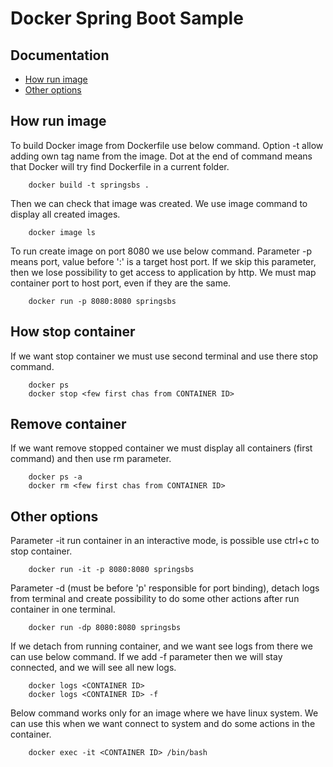 # Docker Spring Boot Sample

## Documentation

* [How  run image](#how-run-image) 
* [Other options](#other-options) 

## How run image

To build Docker image from Dockerfile use below command. Option -t allow adding own tag name from the image. Dot at the end of command means that Docker will try find Dockerfile in a current folder.

```
    docker build -t springsbs .
``` 

Then we can check that image was created. We use image command to display all created images.

```
    docker image ls
```

To run create image on port 8080 we use below command. Parameter -p means port, value before ':' is a target host port. If we skip this parameter, then we lose possibility to get access to application by http. We must map container port to host port, even if they are the same.

```
    docker run -p 8080:8080 springsbs
```

## How stop container

If we want stop container we must use second terminal and use there stop command.

```
    docker ps
    docker stop <few first chas from CONTAINER ID>
```

## Remove container

If we want remove stopped container we must display all containers (first command) and then use rm parameter.

```
    docker ps -a
    docker rm <few first chas from CONTAINER ID>
```

## Other options

Parameter -it run container in an interactive mode, is possible use ctrl+c to stop container.

```
    docker run -it -p 8080:8080 springsbs
```

Parameter -d (must be before 'p' responsible for port binding), detach logs from terminal and create possibility to do some other actions after run container in one terminal. 

```
    docker run -dp 8080:8080 springsbs
```

If we detach from running container, and we want see logs from there we can use below command. If we add -f parameter then we will stay connected, and we will see all new logs.

```
    docker logs <CONTAINER ID>
    docker logs <CONTAINER ID> -f
```

Below command works only for an image where we have linux system. We can use this when we want connect to system and do some actions in the container.

```
    docker exec -it <CONTAINER ID> /bin/bash
```

